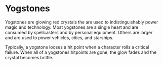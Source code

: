 # Yogstones

Yogstones are glowing red crystals the are used to indistinguishably power magic and technology. Most yogstones are a single heart and are consumed by spellcasters and by personal equipment. Others are larger and are used to power vehicles, cities, and starships.

Typically, a yogstone looses a hit point when a character rolls a critical failure. When all of a yogstones hitpoints are gone, the glow fades and the crystal becomes brittle.
